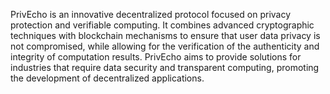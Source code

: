 PrivEcho is an innovative decentralized protocol focused on privacy protection and verifiable computing. It combines advanced cryptographic techniques with blockchain mechanisms to ensure that user data privacy is not compromised, while allowing for the verification of the authenticity and integrity of computation results. PrivEcho aims to provide solutions for industries that require data security and transparent computing, promoting the development of decentralized applications.